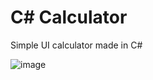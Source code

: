 # C# Calculator
Simple UI calculator made in C#

![image](https://user-images.githubusercontent.com/71790328/160261711-e9db5b9e-0838-4e85-bfc3-695ce446b284.png)
